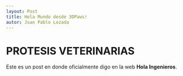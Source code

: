 ```yaml
---
layout: Post
title: Hola Mundo desde 3DPaws!
autor: Juan Pablo Lozada
---
```


# PROTESIS VETERINARIAS #

 Este es un post en donde oficialmente digo en la web **Hola Ingenieros**.


